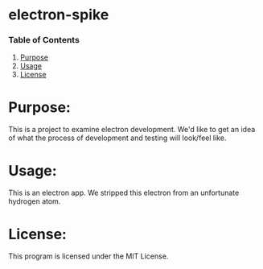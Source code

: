 electron-spike
======================================

### Table of Contents
1. [Purpose](https://gitlab.com/jeremymreed/electron-spike#purpose)
2. [Usage](https://gitlab.com/jeremymreed/electron-spike#usage)
3. [License](https://gitlab.com/jeremymreed/electron-spike#license)


# Purpose:
This is a project to examine electron development.
We'd like to get an idea of what the process of development and testing will look/feel like.

# Usage:
This is an electron app.
We stripped this electron from an unfortunate hydrogen atom.

# License:
This program is licensed under the MIT License.
